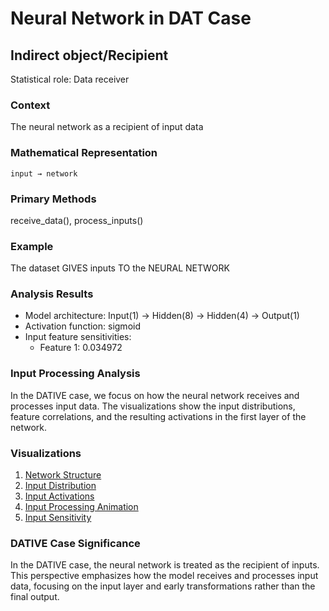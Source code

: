 # Neural Network in DAT Case

## Indirect object/Recipient

Statistical role: Data receiver

### Context

The neural network as a recipient of input data

### Mathematical Representation

```
input → network
```

### Primary Methods

receive_data(), process_inputs()

### Example

The dataset GIVES inputs TO the NEURAL NETWORK

### Analysis Results

* Model architecture: Input(1) → Hidden(8) → Hidden(4) → Output(1)
* Activation function: sigmoid
* Input feature sensitivities:
  - Feature 1: 0.034972

### Input Processing Analysis

In the DATIVE case, we focus on how the neural network receives and processes input data. The visualizations show the input distributions, feature correlations, and the resulting activations in the first layer of the network.

### Visualizations

1. [Network Structure](network_structure.png)
2. [Input Distribution](input_distribution.png)
3. [Input Activations](input_activations.png)
4. [Input Processing Animation](input_processing_animation.gif)
5. [Input Sensitivity](input_sensitivity.png)

### DATIVE Case Significance

In the DATIVE case, the neural network is treated as the recipient of inputs. This perspective emphasizes how the model receives and processes input data, focusing on the input layer and early transformations rather than the final output.
